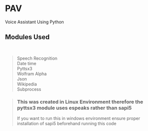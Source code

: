 # PAV

Voice Assistant Using Python

## Modules Used

<br>

> Speech Recognition <br>
> Date time <br>
> Pyttsx3 <br>
> Wolfram Alpha <br>
> Json <br>
> Wikipedia <br>
> Subprocess <br>


> ### This was created in Linux Environment therefore the pyttsx3 module uses espeaks rather than sapi5
> If you want to run this in windows environment ensure proper installation of sapi5 beforehand running this code
